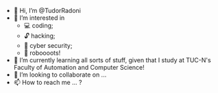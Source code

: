 - 👋 Hi, I’m @TudorRadoni
- 👀 I’m interested in
    - 💻 coding;
    - 🔓 hacking;
    - 🔐 cyber security; 
    - 🤖 roboooots!
- 🌱 I’m currently learning all sorts of stuff, given that I study at TUC-N's Faculty of Automation and Computer Science!
- 💞️ I’m looking to collaborate on ...
- 📫 How to reach me ... ?

<!---
TudorRadoni/TudorRadoni is a ✨ special ✨ repository because its `README.md` (this file) appears on your GitHub profile.
You can click the Preview link to take a look at your changes.
--->
